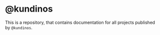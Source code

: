 # @kundinos

This is a repository, that contains documentation for all projects published by `@kundinos`.
